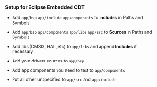 ### Setup for Eclipse Embedded CDT

* Add `app/bsp` `app/include` `app/components` to **Includes** in Paths and Symbols

* Add `app/bsp` `app/components` `app/libs` `app/src` to **Sources** in Paths and Symbols

* Add libs (CMSIS, HAL, etc) to `app/libs` and append **Includes** if necessary

* Add your drivers sources to `app/bsp`

* Add app components you need to test  to `app/components`

* Put all other unspecified to `app/src` and `app/include`